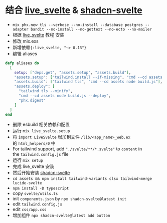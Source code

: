 # 结合 [live_svelte](https://github.com/woutdp/live_svelte) & [shadcn-svelte](https://shadcn-svelte.com/)

- `mix phx.new tls --verbose --no-install --database postgres --adapter bandit --no-install --no-gettext --no-ecto --no-mailer`
- 根据 [live_svelte](https://hexdocs.pm/live_svelte/readme.html#installation) 教程 安装
- 修改 mix.exs
- 新增依赖`{:live_svelte, "~> 0.13"}`
- 编辑 aliases
```elixir
defp aliases do  
  [  
    setup: ["deps.get", "assets.setup", "assets.build"],  
    "assets.setup": ["tailwind.install --if-missing", "cmd --cd assets npm install"],  
    "assets.build": ["tailwind tls", "cmd --cd assets node build.js"],  
    "assets.deploy": [  
      "tailwind tls --minify",  
      "cmd --cd assets node build.js --deploy",  
      "phx.digest"  
    ]  
  ]  
end
```
- 删除 esbuild 相关依赖和配置
- 运行 `mix live_svelte.setup`
- 将 `import LiveSvelte` 增加到文件 `/lib/<app_name>_web.ex` 的 `html_helpers/0` 中
- For tailwind support, add `"./svelte/**/*.svelte"` to `content` in the `tailwind.config.js` file
- 运行 `mix setup`
- 完成 live_svelte 安装
- 然后开始安装 [shadcn-svelte](https://www.shadcn-svelte.com/docs/installation/manual)
- `cd assets && npm install tailwind-variants clsx tailwind-merge lucide-svelte`
- `npm install -D typescript`
- copy `svelte/utils.ts`
- init `components.json` by `npx shadcn-svelte@latest init`
- edit `tailwind.config.js`
- edit `css/app.css`
- 增加组件 `npx shadcn-svelte@latest add button`